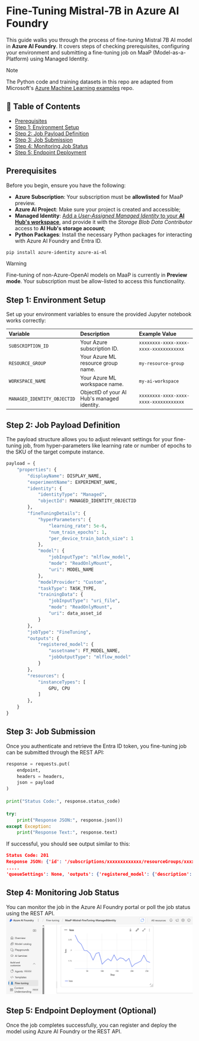 # Fine-Tuning Mistral-7B in Azure AI Foundry

This guide walks you through the process of fine-tuning Mistral 7B AI model in **Azure AI Foundry**. It covers steps of checking prerequisites, configuring your environment and submitting a fine-tuning job on MaaP (Model-as-a-Platform) using Managed Identity.

> [!NOTE]
> The Python code and training datasets in this repo are adapted from Microsoft's [Azure Machine Learning examples](https://github.com/Azure/azureml-examples/tree/main/sdk/python/jobs/finetuning) repo.

## 📑 Table of Contents
- [Prerequisites](#prerequisites)
- [Step 1: Environment Setup](#step-1-environment-setup)
- [Step 2: Job Payload Definition](#step-2-job-payload-definition)
- [Step 3: Job Submission](#step-3-job-submission)
- [Step 4: Monitoring Job Status](#step-4-monitoring-job-status)
- [Step 5: Endpoint Deployment](#step-5-endpoint-deployment-optional)

## Prerequisites
Before you begin, ensure you have the following:
- **Azure Subscription**: Your subscription must be **allowlisted** for MaaP preview.
- **Azure AI Project**: Make sure your project is created and accessible;
- **Managed Identity**: [Add a *User-Assigned Managed Identity* to your **AI Hub's workspace**](https://learn.microsoft.com/en-us/azure/machine-learning/how-to-identity-based-service-authentication?view=azureml-api-2&tabs=cli#add-a-user-assigned-managed-identity-to-a-workspace-in-addition-to-a-system-assigned-identity), and provide it with the *Storage Blob Data Contributor* access to **AI Hub's storage account**;
- **Python Packages**: Install the necessary Python packages for interacting with Azure AI Foundry and Entra ID.
``` PowerShell
pip install azure-identity azure-ai-ml
```

> [!WARNING]
> Fine-tuning of non-Azure-OpenAI models on MaaP is currently in **Preview mode**. Your subscription must be allow-listed to access this functionality.

## Step 1: Environment Setup
Set up your environment variables to ensure the provided Jupyter notebook works correctly:

| Variable                   | Description                                 | Example Value                                  |
| :------------------------- | :------------------------------------------ | :--------------------------------------------- |
| `SUBSCRIPTION_ID`          | Your Azure subscription ID.                 | `xxxxxxxx-xxxx-xxxx-xxxx-xxxxxxxxxxxx`         |
| `RESOURCE_GROUP`           | Your Azure ML resource group name.          | `my-resource-group`                            |
| `WORKSPACE_NAME`           | Your Azure ML workspace name.               | `my-ai-workspace`                              |
| `MANAGED_IDENTITY_OBJECTID`| ObjectID of your AI Hub's managed identity. | `xxxxxxxx-xxxx-xxxx-xxxx-xxxxxxxxxxxx`         |

## Step 2: Job Payload Definition
The payload structure allows you to adjust relevant settings for your fine-tuning job, from hyper-parameters like learning rate or number of epochs to the SKU of the target compute instance.

``` Python
payload = {
    "properties": {
        "displayName": DISPLAY_NAME,
        "experimentName": EXPERIMENT_NAME,
        "identity": {
            "identityType": "Managed",
            "objectId": MANAGED_IDENTITY_OBJECTID
        },
        "fineTuningDetails": {
            "hyperParameters": {
                "learning_rate": 5e-6,
                "num_train_epochs": 1,
                "per_device_train_batch_size": 1
            },
            "model": {
                "jobInputType": "mlflow_model",
                "mode": "ReadOnlyMount",
                "uri": MODEL_NAME
            },
            "modelProvider": "Custom",
            "taskType": TASK_TYPE,
            "trainingData": {
                "jobInputType": "uri_file",
                "mode": "ReadOnlyMount",
                "uri": data_asset_id
            }
        },
        "jobType": "FineTuning",
        "outputs": {
            "registered_model": {
                "assetname": FT_MODEL_NAME,
                "jobOutputType": "mlflow_model"
            }
        },
        "resources": {
            "instanceTypes": [
                GPU, CPU
            ]
        },
    }
}
```

## Step 3: Job Submission
Once you authenticate and retrieve the Entra ID token, you fine-tuning job can be submitted through the REST API:
``` Python
response = requests.put(
    endpoint,
    headers = headers,
    json = payload
)

print("Status Code:", response.status_code)

try:
    print("Response JSON:", response.json())
except Exception:
    print("Response Text:", response.text)
```
If successful, you should see output similar to this:
``` JSON
Status Code: 201
Response JSON: {'id': '/subscriptions/xxxxxxxxxxxxx/resourceGroups/xxxxxxxxxxx/providers/Microsoft.MachineLearningServices/workspaces/xxxxxxxxxxx/jobs/mistral-finetuning-job', 'name': 'mistral-finetuning-job', 'type': 'Microsoft.MachineLearningServices/workspaces/jobs', 'properties': {'description': None, 'tags': {}, 'properties': {'PipelineType': 'FineTuning', 'original_model_id': 'azureml://registries/azureml/models/mistralai-Mistral-7B-v01/versions/19', 'azureml.ModelName': 'mistralai-Mistral-7B-v01', 'azureml.PipelineType': 'FineTuning', 'azureml.original_model_id': 'azureml://registries/azureml/models/mistralai-Mistral-7B-v01/versions/19',
.....
'queueSettings': None, 'outputs': {'registered_model': {'description': None, 'uri': None, 'assetName': 'Mistral-7B-v01-Finetune', 'mode': 'ReadWriteMount', 'jobOutputType': 'mlflow_model'}}}, 'systemData': {'createdAt': '2025-05-21T00:20:48.3840162+00:00', 'createdBy': 'Laziz Turakulov', 'createdByType': 'User'}}
```

## Step 4: Monitoring Job Status
You can monitor the job in the Azure AI Foundry portal or poll the job status using the REST API.
![Mistral7b_FT_JobProgress](images/Mistral_FT_JobProgress.png)

## Step 5: Endpoint Deployment (Optional)
Once the job completes successfully, you can register and deploy the model using Azure AI Foundry or the REST API.
